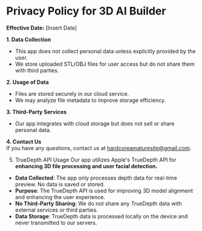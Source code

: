 # Privacy Policy for 3D AI Builder

**Effective Date:** [Insert Date]

**1. Data Collection**  
- This app does not collect personal data unless explicitly provided by the user.
- We store uploaded STL/OBJ files for user access but do not share them with third parties.

**2. Usage of Data**  
- Files are stored securely in our cloud service.
- We may analyze file metadata to improve storage efficiency.

**3. Third-Party Services**  
- Our app integrates with cloud storage but does not sell or share personal data.

**4. Contact Us**  
If you have any questions, contact us at hardcoreamaturesite@gmail.com.

5. TrueDepth API Usage
Our app utilizes Apple's TrueDepth API for **enhancing 3D file processing and user facial detection.** 
- **Data Collected**: The app only processes depth data for real-time preview. No data is saved or stored.
- **Purpose**: The TrueDepth API is used for improving 3D model alignment and enhancing the user experience.
- **No Third-Party Sharing**: We do not share any TrueDepth data with external services or third parties.
- **Data Storage**: TrueDepth data is processed locally on the device and never transmitted to our servers.

